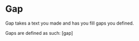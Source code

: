# Gap

Gap takes a text you made and has you fill gaps you defined.

Gaps are defined as such: \[gap\]
